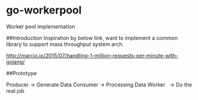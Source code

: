 # go-workerpool
Worker pool implementation


##Introduction
Inspiration by below link, want to implement a common library to support mass throughput system arch.

http://marcio.io/2015/07/handling-1-million-requests-per-minute-with-golang/

##Prototype

Producer -> Generate Data
Consumer -> Processing Data
Worker   -> Do the real job

